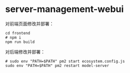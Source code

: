 # server-management-webui

对前端页面修改并部署：

```shell
cd frontend
# npm i
npm run build
```

对后端修改并部署：

```shell
# sudo env "PATH=$PATH" pm2 start ecosystem.config.js
sudo env "PATH=$PATH" pm2 restart model-server
```

